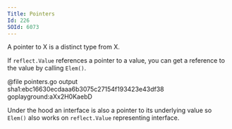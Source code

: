 ```yaml
---
Title: Pointers
Id: 226
SOId: 6073
---
```


A pointer to X is a distinct type from X.

If `reflect.Value` references a pointer to a value, you can get a reference to the value by calling `Elem()`.

@file pointers.go output sha1:ebc16630ecdaaa6b3075c27154f193423e43df38 goplayground:aXx2H0KaebD

Under the hood an interface is also a pointer to its underlying value so `Elem()` also works on `reflect.Value` representing interface.
